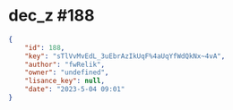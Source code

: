 
# dec_z #188
                
```JSON
{
    "id": 188,
    "key": "sTlVvMvEdL_3uEbrAzIkUqF%4aUqYfWdQkNx~4vA",
    "author": "fwRelik",
    "owner": "undefined",
    "lisance_key": null,
    "date": "2023-5-04 09:01"
}
```
    